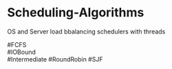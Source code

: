 # Scheduling-Algorithms
OS and Server load bbalancing schedulers with threads

#FCFS	 
#IOBound	
#Intermediate
#RoundRobin
#SJF
